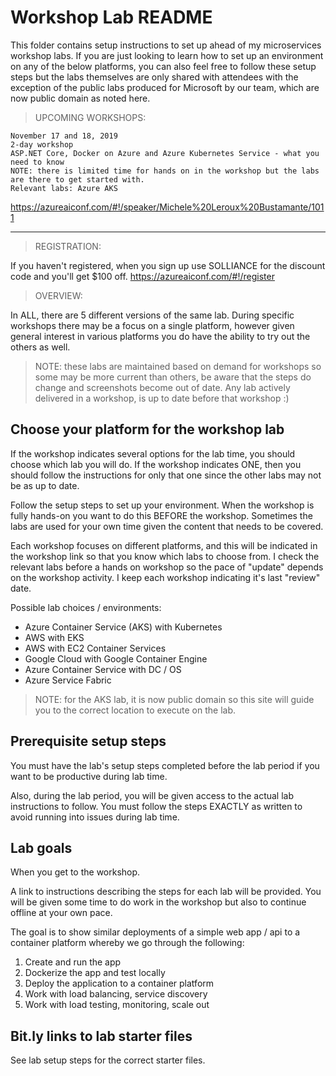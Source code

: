 # Workshop Lab README

This folder contains setup instructions to set up ahead of my microservices workshop labs.
If you are just looking to learn how to set up an environment on any of the below platforms, you can also feel free to follow these setup steps but the labs themselves are only shared with attendees with the exception of the public labs produced for Microsoft by our team, which are now public domain as noted here.

> UPCOMING WORKSHOPS:

```text
November 17 and 18, 2019
2-day workshop
ASP.NET Core, Docker on Azure and Azure Kubernetes Service - what you need to know
NOTE: there is limited time for hands on in the workshop but the labs are there to get started with.
Relevant labs: Azure AKS
```

https://azureaiconf.com/#!/speaker/Michele%20Leroux%20Bustamante/1011

-----

> REGISTRATION:

If you haven't registered, when you sign up use SOLLIANCE for the discount code and you'll get $100 off.
https://azureaiconf.com/#!/register

> OVERVIEW:

In ALL, there are 5 different versions of the same lab. During specific workshops there may be a focus on a single platform, however given general interest in various platforms you do have the ability to try out the others as well. 

> NOTE: these labs are maintained based on demand for workshops so some may be more current than others, be aware that the steps do change and screenshots become out of date. Any lab actively delivered in a workshop, is up to date before that workshop :)

## Choose your platform for the workshop lab

If the workshop indicates several options for the lab time, you should choose which lab you will do.
If the workshop indicates ONE, then you should follow the instructions for only that one since the other labs may not be as up to date. 

Follow the setup steps to set up your environment. When the workshop is fully hands-on you want to do this BEFORE the workshop. Sometimes the labs are used for your own time given the content that needs to be covered.

Each workshop focuses on different platforms, and this will be indicated in the workshop link so that you know which labs to choose from. I check the relevant labs before a hands on workshop so the pace of "update" depends on the workshop activity. I keep each workshop indicating it's last "review" date.

Possible lab choices / environments:

* Azure Container Service (AKS) with Kubernetes
* AWS with EKS
* AWS with EC2 Container Services
* Google Cloud with Google Container Engine
* Azure Container Service with DC / OS
* Azure Service Fabric

> NOTE: for the AKS lab, it is now public domain so this site will guide you to the correct location to execute on the lab.

## Prerequisite setup steps

You must have the lab's setup steps completed before the lab period if you want to be productive during lab time.

Also, during the lab period, you will be given access to the actual lab instructions to follow.
You must follow the steps EXACTLY as written to avoid running into issues during lab time.

## Lab goals

When you get to the workshop.

A link to instructions describing the steps for each lab will be provided. You will be given some time to do work in the workshop but also to continue offline at your own pace.

The goal is to show similar deployments of a simple web app / api to a container platform whereby we go through the following:

1. Create and run the app
2. Dockerize the app and test locally
3. Deploy the application to a container platform
4. Work with load balancing, service discovery
5. Work with load testing, monitoring, scale out

## Bit.ly links to lab starter files

See lab setup steps for the correct starter files.
